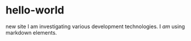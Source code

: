 # hello-world
new site
I am investigating various development technologies. I *am* using markdown elements.
